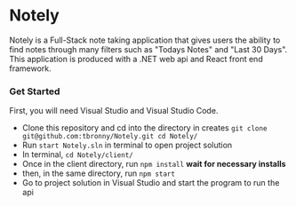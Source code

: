 # Notely
Notely is a Full-Stack note taking application that gives users the ability to find notes through many filters such as "Todays Notes" and "Last 30 Days". This application is produced with a .NET web api  and React front end framework.

### Get Started
First, you will need Visual Studio and Visual Studio Code.
- Clone this repository and cd into the directory in creates
`git clone git@github.com:tbronny/Notely.git
cd Notely/`
- Run `start Notely.sln` in terminal to open project solution
- In terminal, `cd Notely/client/`
- Once in the client directory, run `npm install`
**wait for necessary installs**
- then, in the same directory, run `npm start`
- Go to project solution in Visual Studio and start the program to run the api 
